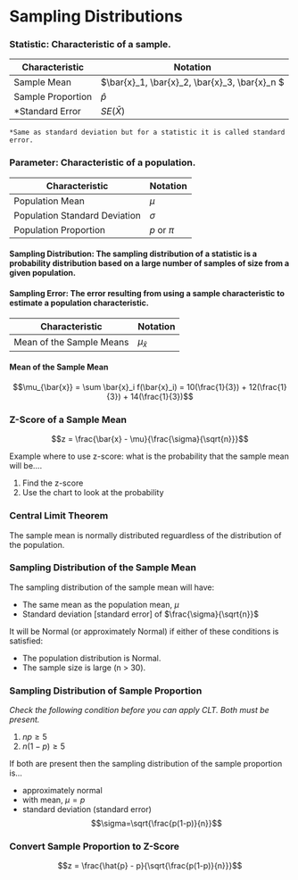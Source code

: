 # Sampling Distributions
### Statistic: Characteristic of a sample.

| Characteristic | Notation |
|---|---|
| Sample Mean | $\bar{x}_1, \bar{x}_2, \bar{x}_3, \bar{x}_n $ |
|Sample Proportion| $\hat{p}$
|*Standard Error| $SE(\bar{X}$)|

    *Same as standard deviation but for a statistic it is called standard error.



### Parameter: Characteristic of a population.
| Characteristic | Notation |
|---|---|
|Population Mean| $\mu$
|Population Standard Deviation| $\sigma$|
|Population Proportion| $p$ or $\pi$|

#### Sampling Distribution: The sampling distribution of a statistic is a probability distribution based on a large number of samples of size from a given population.

#### Sampling Error: The error resulting from using a sample characteristic to estimate a population characteristic. 

| Characteristic | Notation |
|---|---|
|Mean of the Sample Means| $\mu_{\bar{x}}$

#### Mean of the Sample Mean
$$\mu_{\bar{x}} = \sum \bar{x}_i f(\bar{x}_i) = 10(\frac{1}{3}) + 12(\frac{1}{3}) + 14(\frac{1}{3})$$

### Z-Score of a Sample Mean
$$z = \frac{\bar{x} - \mu}{\frac{\sigma}{\sqrt{n}}}$$

Example where to use z-score: what is the probability that the sample mean will be....
1. Find the z-score
1. Use the chart to look at the probability

### Central Limit Theorem
The sample mean is normally distributed reguardless of the distribution of the population.

### Sampling Distribution of the Sample Mean

The sampling distribution of the sample mean will have:

- The same mean as the population mean, $\mu$
- Standard deviation [standard error] of $\frac{\sigma}{\sqrt{n}}$

It will be Normal (or approximately Normal) if either of these conditions is satisfied:

- The population distribution is Normal.
- The sample size is large (n > 30).

### Sampling Distribution of Sample Proportion

*Check the following condition before you can apply CLT. Both must be present.*
1. $np \ge 5$
1. $n(1-p) \ge 5$

If both are present then the sampling distribution of the sample proportion is...
- approximately normal
- with mean, $\mu = p$
- standard deviation (standard error)
$$\sigma=\sqrt{\frac{p(1-p)}{n}}$$

### Convert Sample Proportion to Z-Score
$$z = \frac{\hat{p} - p}{\sqrt{\frac{p(1-p)}{n}}}$$